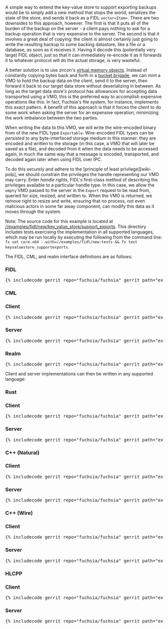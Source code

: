 A simple way to extend the key-value store to support exporting backups would be
to simply add a new method that stops the world, serializes the state of the
store, and sends it back as a FIDL `vector<Item>`. There are two downsides to
this approach, however. The first is that it puts all of the burden of the
backup on the server - a client pays nothing to ask for a backup operation that
is very expensive to the server. The second is that it involves a great deal of
copying: the client is almost certainly just going to write the resulting backup
to some backing datastore, like a file or a database, as soon as it receives it.
Having it decode this (potentially very large) FIDL object, just so that it can
immediately re-encode it as it forwards it to whatever protocol will do the
actual storage, is very wasteful.

A better solution is to use zircon's [virtual memory
objects][docs-zx-concepts-vmos]. Instead of constantly copying bytes back and
forth in a [bucket brigade][wiki-bucket-brigade], we can mint a VMO to hold the
backup data on the client, send it to the server, then forward it back to our
target data store without deserializing in between. As long as the target data
store's protocol has allowances for accepting data transported using a VMO, this
is the preferred way to accomplish expensive operations like this. In fact,
Fuchsia's file system, for instance, implements this exact pattern. A benefit of
this approach is that it forces the client to do some work when asking the
server for an expensive operation, minimizing the work imbalance between the two
parties.

[docs-zx-concepts-vmos]: /docs/concepts/kernel/concepts.md#shared_memory_virtual_memory_objects_vmos
[wiki-bucket-brigade]: https://en.wikipedia.org/wiki/Bucket_brigade

When writing the data to this VMO, we will write the wire-encoded binary from of
the new FIDL type `Exportable`. Wire-encoded FIDL types can be *persisted* to
any byte-interfaced storage medium in this manner: they are encoded and written
to the storage (in this case, a VMO that will later be saved as a file), and
decoded from it when the data needs to be accessed again, in much the same way
that a message is encoded, transported, and decoded again later when using FIDL
over IPC.

To do this securely and adhere to the [principle of least privilege][wiki-polp],
we should constrain the privileges the handle representing our VMO may carry.
Enter *handle rights*, FIDL's first-class method of describing the privileges
available to a particular handle type. In this case, we allow the `empty` VMO
passed to the server in the `Export` request to be read from, queried for size,
resized, and written to. When the VMO is returned, we remove right to resize and
write, ensuring that no process, not even malicious actors in some far away
component, can modify this data as it moves through the system.

[wiki-bucket-brigade]: https://en.wikipedia.org/wiki/Principle_of_least_privilege

Note: The source code for this example is located at
[//examples/fidl/new/key_value_store/support_exports](/examples/fidl/new/key_value_store/support_exports).
This directory includes tests exercising the implementation in all supported
languages, which may be run locally by executing the following from
the command line: `fx set core.x64 --with=//examples/fidl/new:tests && fx test
keyvaluestore_supportexports`.

The FIDL, CML, and realm interface definitions are as follows:

<div>
  <devsite-selector>
    <!-- FIDL -->
    <section>
      <h3 id="key_value_store-support_exports-fidl">FIDL</h3>
      <pre class="prettyprint">{% includecode gerrit_repo="fuchsia/fuchsia" gerrit_path="examples/fidl/new/key_value_store/support_exports/fidl/key_value_store.test.fidl" highlight="diff_1,diff_2,diff_3" %}</pre>
    </section>
    <!-- CML -->
    <section style="padding: 0px;">
      <h3>CML</h3>
      <devsite-selector style="margin: 0px; padding: 0px;">
        <section>
          <h3 id="key_value_store-support_exports-cml-client">Client</h3>
          <pre class="prettyprint">{% includecode gerrit_repo="fuchsia/fuchsia" gerrit_path="examples/fidl/new/key_value_store/support_exports/meta/client.cml" highlight="diff_1" %}</pre>
        </section>
        <section>
          <h3 id="key_value_store-support_exports-server">Server</h3>
          <pre class="prettyprint">{% includecode gerrit_repo="fuchsia/fuchsia" gerrit_path="examples/fidl/new/key_value_store/support_exports/meta/server.cml" %}</pre>
        </section>
        <section>
          <h3 id="key_value_store-support_exports-realm">Realm</h3>
          <pre class="prettyprint">{% includecode gerrit_repo="fuchsia/fuchsia" gerrit_path="examples/fidl/new/key_value_store/support_exports/realm/meta/realm.cml" %}</pre>
        </section>
      </devsite-selector>
    </section>
  </devsite-selector>
</div>

Client and server implementations can then be written in any supported language:

<div>
  <devsite-selector>
    <!-- Rust -->
    <section style="padding: 0px;">
      <h3>Rust</h3>
      <devsite-selector style="margin: 0px; padding: 0px;">
        <section>
          <h3 id="key_value_store-support_exports-rust-client">Client</h3>
          <pre class="prettyprint lang-rust">{% includecode gerrit_repo="fuchsia/fuchsia" gerrit_path="examples/fidl/new/key_value_store/support_exports/rust/client/src/main.rs" highlight="diff_1,diff_2" %}</pre>
        </section>
        <section>
          <h3 id="key_value_store-support_exports-rust-server">Server</h3>
          <pre class="prettyprint lang-rust">{% includecode gerrit_repo="fuchsia/fuchsia" gerrit_path="examples/fidl/new/key_value_store/support_exports/rust/server/src/main.rs" highlight="diff_1,diff_2,diff_3" %}</pre>
        </section>
      </devsite-selector>
    </section>
    <!-- C++ (Natural) -->
    <section style="padding: 0px;">
      <h3>C++ (Natural)</h3>
      <devsite-selector style="margin: 0px; padding: 0px;">
        <section>
          <h3 id="key_value_store-support_exports-cpp_natural-client">Client</h3>
          <pre class="prettyprint lang-cc">{% includecode gerrit_repo="fuchsia/fuchsia" gerrit_path="examples/fidl/new/key_value_store/support_exports/cpp_natural/TODO.md" region_tag="todo" %}</pre>
        </section>
        <section>
          <h3 id="key_value_store-support_exports-cpp_natural-server">Server</h3>
          <pre class="prettyprint lang-cc">{% includecode gerrit_repo="fuchsia/fuchsia" gerrit_path="examples/fidl/new/key_value_store/support_exports/cpp_natural/TODO.md" region_tag="todo" %}</pre>
        </section>
      </devsite-selector>
    </section>
    <!-- C++ (Wire) -->
    <section style="padding: 0px;">
      <h3>C++ (Wire)</h3>
      <devsite-selector style="margin: 0px; padding: 0px;">
        <section>
          <h3 id="key_value_store-support_exports-cpp_wire-client">Client</h3>
          <pre class="prettyprint lang-cc">{% includecode gerrit_repo="fuchsia/fuchsia" gerrit_path="examples/fidl/new/key_value_store/support_exports/cpp_wire/TODO.md" region_tag="todo" %}</pre>
        </section>
        <section>
          <h3 id="key_value_store-support_exports-cpp_wire-server">Server</h3>
          <pre class="prettyprint lang-cc">{% includecode gerrit_repo="fuchsia/fuchsia" gerrit_path="examples/fidl/new/key_value_store/support_exports/cpp_wire/TODO.md" region_tag="todo" %}</pre>
        </section>
      </devsite-selector>
    </section>
    <!-- HLCPP -->
    <section style="padding: 0px;">
      <h3 id="key_value_store-support_exports-hlcpp">HLCPP</h3>
      <devsite-selector style="margin: 0px; padding: 0px;">
        <section>
          <h3 id="key_value_store-support_exports-hlcpp-client">Client</h3>
          <pre class="prettyprint lang-cc">{% includecode gerrit_repo="fuchsia/fuchsia" gerrit_path="examples/fidl/new/key_value_store/support_exports/hlcpp/TODO.md" region_tag="todo" %}</pre>
        </section>
        <section>
          <h3 id="key_value_store-support_exports-hlcpp-server">Server</h3>
          <pre class="prettyprint lang-cc">{% includecode gerrit_repo="fuchsia/fuchsia" gerrit_path="examples/fidl/new/key_value_store/support_exports/hlcpp/TODO.md" region_tag="todo" %}</pre>
        </section>
      </devsite-selector>
    </section>
  </devsite-selector>
</div>
